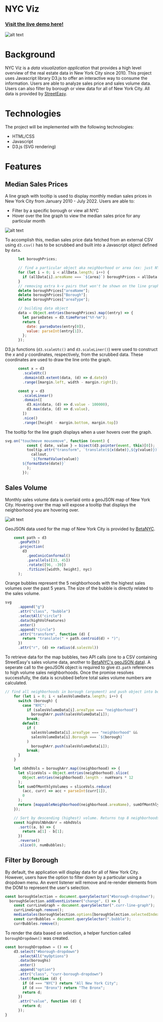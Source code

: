 # NYC Viz

### [Visit the live demo here!](https://will-ku.github.io/nyc-viz/)

![alt text](https://github.com/will-ku/nyc-viz/blob/main/public/styles/NYC%20Viz%20Home.png)

# Background
NYC Viz is a _data visualization application_ that provides a high level overview of the real estate data in New York City since 2010. This project uses Javascript library D3.js to offer an interactive way to consume the information. Users are able to analyze sales price and sales volume data. Users can also filter by borough or view data for all of New York City. All data is provided by [StreetEasy](https://streeteasy.com/blog/data-dashboard/?agg=Total&metric=Inventory&type=Sales&bedrooms=Any%20Bedrooms&property=Any%20Property%20Type&minDate=2010-01-01&maxDate=2021-06-01&area=Flatiron,Brooklyn%20Heights). 

# Technologies
The project will be implemented with the following technologies:
* HTML/CSS
* Javascript
* D3.js (SVG rendering)

# Features

## Median Sales Prices
A line graph with tooltip is used to display monthly median sales prices in New York City from January 2010 - July 2022. Users are able to:
* Filter by a specific borough or view all NYC
* Hover over the line graph to view the median sales price for any particular month

![alt text](https://github.com/will-ku/nyc-viz/blob/main/public/styles/NYC%20Viz%20Median%20Prices.png)

To accomplish this, median sales price data fetched from an external CSV using `d3.csv()` has to be scrubbed and built into a Javascript object defined by `data`.

```javascript
      let boroughPrices;

      // find a particular object aka neighborhood or area (ex: just NYC)
      for (let i = 0; i < allData.length; i++) {
        if (allData[i].areaName === `${area}`) boroughPrices = allData[i];
      }
      // removing extra k-v pairs that won't be shown on the line graph
      delete boroughPrices["areaName"];
      delete boroughPrices["Borough"];
      delete boroughPrices["areaType"];

      // building data object
      data = Object.entries(boroughPrices).map((entry) => {
        let parseDates = d3.timeParse("%Y-%m");
        return {
          date: parseDates(entry[0]),
          value: parseInt(entry[1]),
        };
      });

```

D3.js functions (`d3.scaleUtc()` and `d3.scaleLiner()`) were used to construct the _x_ and _y_ coordinates, respectively, from the scrubbed data. These coordinates are used to draw the line onto the graph.

```javascript
      const x = d3
        .scaleUtc()
        .domain(d3.extent(data, (d) => d.date))
        .range([margin.left, width - margin.right]);

      const y = d3
        .scaleLinear()
        .domain([
          d3.min(data, (d) => d.value - 100000),
          d3.max(data, (d) => d.value),
        ])
        .nice()
        .range([height - margin.bottom, margin.top])
 ```

The tooltip for the line graph displays when a user hovers over the graph.

```javascript
svg.on("touchmove mousemove", function (event) {
          const { date, value } = bisect(d3.pointer(event, this)[0]);
          tooltip.attr("transform", `translate(${x(date)},${y(value)})`).call(
            callout,
            `${formatValue(value)}
        ${formatDate(date)}`
          );
        });
```


## Sales Volume
Monthly sales volume data is overlaid onto a geoJSON map of New York City. Hovering over the map will expose a tooltip that displays the neighborhood you are hovering over.

![alt text](https://github.com/will-ku/nyc-viz/blob/main/public/styles/NYC%20Viz%20Sales%20Volume.png)

GeoJSON data used for the map of New York City is provided by [BetaNYC](http://data.beta.nyc//dataset/0ff93d2d-90ba-457c-9f7e-39e47bf2ac5f/resource/35dd04fb-81b3-479b-a074-a27a37888ce7/download/d085e2f8d0b54d4590b1e7d1f35594c1pediacitiesnycneighborhoods.geojson).

```javascript
    const path = d3
      .geoPath()
      .projection(
        d3
          .geoConicConformal()
          .parallels([33, 45])
          .rotate([96, -39])
          .fitSize([width, height], nyc)
      );
```

Orange bubbles represent the 5 neighborhoods with the highest sales volumes over the past 5 years. The size of the bubble is directly related to the sales volume.

```javascript
svg
      .append("g")
      .attr("class", "bubble")
      .selectAll("circle")
      .data(highVolFeatures)
      .enter()
      .append("circle")
      .attr("transform", function (d) {
        return "translate(" + path.centroid(d) + ")";
      })
      .attr("r", (d) => radius(d.salesVol))
```

To retrieve data for the map bubbles, two API calls (one to a CSV containing StreetEasy's sales volume data, another to [BetaNYC's geoJSON data](http://data.beta.nyc//dataset/0ff93d2d-90ba-457c-9f7e-39e47bf2ac5f/resource/35dd04fb-81b3-479b-a074-a27a37888ce7/download/d085e2f8d0b54d4590b1e7d1f35594c1pediacitiesnycneighborhoods.geojson)). A seperate call to the geoJSON object is required to give `d3.path` references to high volume sales neighborhoods. Once the promise resolves successfully, the data is scrubbed before total sales volume numbers are calculated.

```javascript
// find all neighborhoods in borough (argument) and push object into boroughArr
    for (let i = 0; i < salesVolumeData.length; i++) {
      switch (borough) {
        case "NYC":
          if (salesVolumeData[i].areaType === "neighborhood")
            boroughArr.push(salesVolumeData[i]);
          break;
        default:
          if (
            salesVolumeData[i].areaType === "neighborhood" &&
            salesVolumeData[i].Borough === `${borough}`
          )
            boroughArr.push(salesVolumeData[i]);
          break;
      }
    }

    let nbhdVols = boroughArr.map((neighborhood) => {
      let sliceVols = Object.entries(neighborhood).slice(
        Object.entries(neighborhood).length - numYears * 12
      );
      let sumOfMonthlyVolumes = sliceVols.reduce(
        (acc, curr) => acc + parseInt(curr[1]),
        0
      );
      return [mappableNeighborhood(neighborhood.areaName), sumOfMonthlyVolumes];
    });

    // Sort by descending (highest) volume. Returns top 8 neighborhoods. Ex: [["Williamsburg, 1000"], ["Greenpoint, 500"]]
    const highVolNbhdArr = nbhdVols
      .sort((a, b) => {
        return a[1] - b[1];
      })
      .reverse()
      .slice(0, numBubbles);
```



## Filter by Borough
By default, the application will display data for all of New York City. However, users have the option to filter down by a particular using a dropdown menu. An event listener will remove and re-render elements from the DOM to represent the user's selection.

```javascript
const boroughSelection = document.querySelector("#borough-dropdown");
  boroughSelection.addEventListener("change", () => {
    const currLineGraph = document.querySelector(".curr-line-graph");
    currLineGraph.remove();
    medianSales(boroughSelection.options[boroughSelection.selectedIndex].value);
    const currBubbles = document.querySelector(".bubble");
    currBubbles.remove();
  ```
  
  To render the data based on selection, a helper function called `boroughDropdown()` was created.
```javascript
const boroughDropdown = () => {
    d3.select("#borough-dropdown")
      .selectAll("myOptions")
      .data(boroughs)
      .enter()
      .append("option")
      .attr("class", "curr-borough-dropdown")
      .text(function (d) {
        if (d === "NYC") return "All New York City";
        if (d === "Bronx") return "The Bronx";
        return d;
      })
      .attr("value", function (d) {
        return d;
      }); 
}
```
